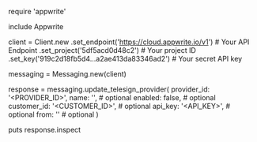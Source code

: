 require 'appwrite'

include Appwrite

client = Client.new
    .set_endpoint('https://cloud.appwrite.io/v1') # Your API Endpoint
    .set_project('5df5acd0d48c2') # Your project ID
    .set_key('919c2d18fb5d4...a2ae413da83346ad2') # Your secret API key

messaging = Messaging.new(client)

response = messaging.update_telesign_provider(
    provider_id: '<PROVIDER_ID>',
    name: '<NAME>', # optional
    enabled: false, # optional
    customer_id: '<CUSTOMER_ID>', # optional
    api_key: '<API_KEY>', # optional
    from: '<FROM>' # optional
)

puts response.inspect
